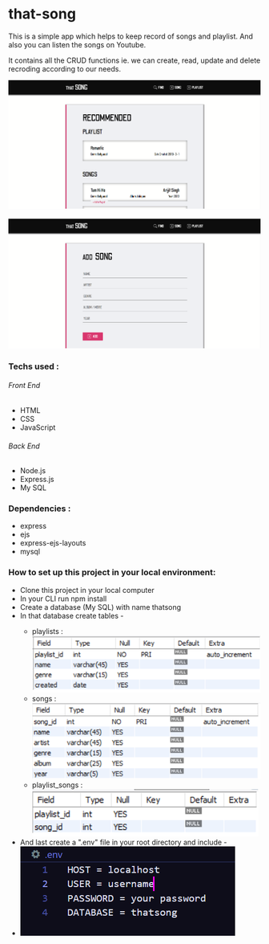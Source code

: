 # that-song



<p>This is a simple app which helps to keep record of songs and playlist. And also you can listen the songs on Youtube.</p>
<p>It contains all the CRUD functions ie. we can create, read, update and delete recroding according to our needs.</p>


<p>
    <img src="./sample1.png" alt="Sample 1">
    <br><br>
    <img src="./sample2.png" alt="Sample 2">
</p>


<h3>Techs used :</h3>

<h6>Front End</h6>
<ul> 
    <li>HTML</li>
    <li>CSS</li>
    <li>JavaScript</li>
</ul>
<h6>Back End</h6>
<ul>
    <li>Node.js</li>
    <li>Express.js</li>
    <li>My SQL</li>
</ul>

<h3>Dependencies :</h3>
<ul>
  <li>express</li>
  <li>ejs</li>
  <li>express-ejs-layouts</li>
  <li>mysql</li>
</ul>



<h3>How to set up this project in your local environment: </h3>
<ul>
    <li>Clone this project in your local computer</li>
    <li>In your CLI run npm install</li>
    <li>Create a database (My SQL) with name thatsong</li>
    <li>In that database create tables - </li>
    <ul>
        <li>playlists : <img src="playlists.png"></li>
        <li>songs : <img src="songs.png"></li>
        <li>playlist_songs : <img src="playlist_songs.png"></li>
    </ul>
    <li>And last create a ".env" file in your root directory and include - </li>
    <li><img src="env.png"></li>
</ul>